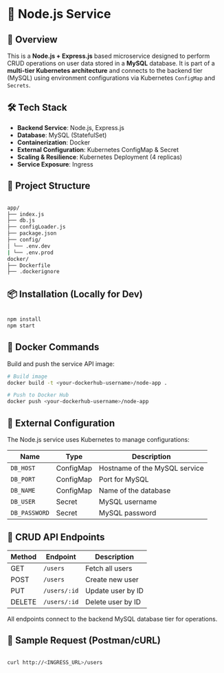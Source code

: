 # 📘 Node.js Service

## 📌 Overview

This is a **Node.js + Express.js** based microservice designed to perform CRUD operations on user data stored in a **MySQL** database. It is part of a **multi-tier Kubernetes architecture** and connects to the backend tier (MySQL) using environment configurations via Kubernetes `ConfigMap` and `Secrets`.

## 🛠️ Tech Stack

- **Backend Service**: Node.js, Express.js  
- **Database**: MySQL (StatefulSet)  
- **Containerization**: Docker  
- **External Configuration**: Kubernetes ConfigMap & Secret  
- **Scaling & Resilience**: Kubernetes Deployment (4 replicas)  
- **Service Exposure**: Ingress  

## 📂 Project Structure

```bash

app/
├── index.js
├── db.js
├── configLoader.js
├── package.json
├── config/
│ └── .env.dev 
| └── .env.prod
docker/
├── Dockerfile
├── .dockerignore

```

## 📦 Installation (Locally for Dev)

```bash

npm install
npm start

```


## 🐳 Docker Commands

Build and push the service API image:

```bash
# Build image
docker build -t <your-dockerhub-username>/node-app .

# Push to Docker Hub
docker push <your-dockerhub-username>/node-app

```

## 🔐 External Configuration

The Node.js service uses Kubernetes to manage configurations:

| Name          | Type      | Description                   |
| ------------- | --------- | ----------------------------- |
| `DB_HOST`     | ConfigMap | Hostname of the MySQL service |
| `DB_PORT`     | ConfigMap | Port for MySQL                |
| `DB_NAME`     | ConfigMap | Name of the database          |
| `DB_USER`     | Secret    | MySQL username                |
| `DB_PASSWORD` | Secret    | MySQL password                |


## 🔄 CRUD API Endpoints

| Method | Endpoint     | Description       |
| ------ | ------------ | ----------------- |
| GET    | `/users`     | Fetch all users   |
| POST   | `/users`     | Create new user   |
| PUT    | `/users/:id` | Update user by ID |
| DELETE | `/users/:id` | Delete user by ID |

All endpoints connect to the backend MySQL database tier for operations.

## 🧪 Sample Request (Postman/cURL)

```bash

curl http://<INGRESS_URL>/users

```